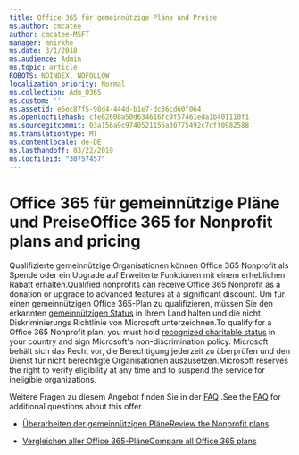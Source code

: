 ```yaml
---
title: Office 365 für gemeinnützige Pläne und Preise
ms.author: cmcatee
author: cmcatee-MSFT
manager: mnirkhe
ms.date: 3/1/2018
ms.audience: Admin
ms.topic: article
ROBOTS: NOINDEX, NOFOLLOW
localization_priority: Normal
ms.collection: Adm_O365
ms.custom: ''
ms.assetid: e6ec87f5-98d4-444d-b1e7-dc36cd60f064
ms.openlocfilehash: cfe62608a50d634616fc9f57461eda1b401110f1
ms.sourcegitcommit: 03a156a9c9740521155a30775492c7dff0982588
ms.translationtype: MT
ms.contentlocale: de-DE
ms.lasthandoff: 03/22/2019
ms.locfileid: "30757457"
---
```

# <a name="office-365-for-nonprofit-plans-and-pricing"></a><span data-ttu-id="0d0ad-102">Office 365 für gemeinnützige Pläne und Preise</span><span class="sxs-lookup"><span data-stu-id="0d0ad-102">Office 365 for Nonprofit plans and pricing</span></span>

<span data-ttu-id="0d0ad-103">Qualifizierte gemeinnützige Organisationen können Office 365 Nonprofit als Spende oder ein Upgrade auf Erweiterte Funktionen mit einem erheblichen Rabatt erhalten.</span><span class="sxs-lookup"><span data-stu-id="0d0ad-103">Qualified nonprofits can receive Office 365 Nonprofit as a donation or upgrade to advanced features at a significant discount.</span></span> <span data-ttu-id="0d0ad-104">Um für einen gemeinnützigen Office 365-Plan zu qualifizieren, müssen Sie den erkannten [gemeinnützigen Status](https://go.microsoft.com/fwlink/p/?LinkID=330253) in Ihrem Land halten und die nicht Diskriminierungs Richtlinie von Microsoft unterzeichnen.</span><span class="sxs-lookup"><span data-stu-id="0d0ad-104">To qualify for a Office 365 Nonprofit plan, you must hold [recognized charitable status](https://go.microsoft.com/fwlink/p/?LinkID=330253) in your country and sign Microsoft's non-discrimination policy.</span></span> <span data-ttu-id="0d0ad-105">Microsoft behält sich das Recht vor, die Berechtigung jederzeit zu überprüfen und den Dienst für nicht berechtigte Organisationen auszusetzen.</span><span class="sxs-lookup"><span data-stu-id="0d0ad-105">Microsoft reserves the right to verify eligibility at any time and to suspend the service for ineligible organizations.</span></span> 
  
<span data-ttu-id="0d0ad-106">Weitere Fragen zu diesem Angebot finden Sie in der [FAQ](https://products.office.com/nonprofit/office-365-nonprofit) .</span><span class="sxs-lookup"><span data-stu-id="0d0ad-106">See the [FAQ](https://products.office.com/nonprofit/office-365-nonprofit) for additional questions about this offer.</span></span> 
  
- [<span data-ttu-id="0d0ad-107">Überarbeiten der gemeinnützigen Pläne</span><span class="sxs-lookup"><span data-stu-id="0d0ad-107">Review the Nonprofit plans</span></span>](https://products.office.com/nonprofit/office-365-nonprofit-plans-and-pricing?tab=1)
    
- [<span data-ttu-id="0d0ad-108">Vergleichen aller Office 365-Pläne</span><span class="sxs-lookup"><span data-stu-id="0d0ad-108">Compare all Office 365 plans</span></span>](https://products.office.com/business/compare-more-office-365-for-business-plans)
    

